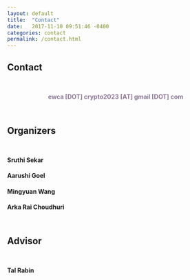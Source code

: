 ```yaml
---
layout: default
title:  "Contact"
date:   2017-11-10 09:51:46 -0400
categories: contact
permalink: /contact.html
---
```


<h2>Contact</h2>
<div style="padding-top: 10px;"></div>


<p><center>
	<h4 style="color:#8d7698">ewca [DOT] crypto2023 [AT] gmail [DOT] com</h4> 
</center></p>

<div style="padding-bottom: 10px;"></div>

<h2> Organizers </h2>
<div style="padding-top: 10px;"></div>
<h4> Sruthi Sekar </h4>
<h4> Aarushi Goel </h4>
<h4> Mingyuan Wang </h4>
<h4> Arka Rai Choudhuri </h4>

<div style="padding-bottom: 10px;"></div>

<h2> Advisor </h2>
<div style="padding-top: 10px;"></div>
<h4> Tal Rabin </h4>

